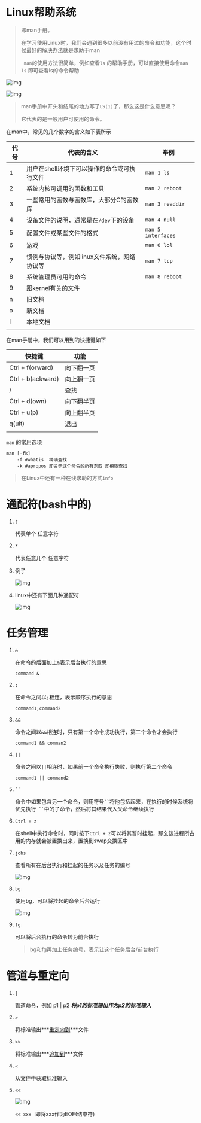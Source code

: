 



# Linux帮助系统

> 即man手册。
>
> 在学习使用Linux时，我们会遇到很多以前没有用过的命令和功能，这个时候最好的解决办法就是求助于man
>
> ` man`的使用方法很简单，例如查看`ls` 的帮助手册，可以直接使用命令`man ls` 即可查看ls的命令帮助

![img](https://wx1.sinaimg.cn/mw690/005LasY6gy1gcuhnouiedj30uh0u0af9.jpg)

![img](https://wx2.sinaimg.cn/mw690/005LasY6gy1gcuhnsr9r5j30x90u0104.jpg)

> man手册中开头和结尾的地方写了`LS(1)`了，那么这是什么意思呢？
>
> 它代表的是一般用户可使用的命令。

在man中，常见的几个数字的含义如下表所示

| 代号 | 代表的含义                                  | 举例               |
| ---- | ------------------------------------------- | ------------------ |
| 1    | 用户在shell环境下可以操作的命令或可执行文件 | `man 1 ls`         |
| 2    | 系统内核可调用的函数和工具                  | `man 2 reboot`     |
| 3    | 一些常用的函数与函数库，大部分C的函数库     | `man 3 readdir`    |
| 4    | 设备文件的说明，通常是在`/dev`下的设备      | `man 4 null`       |
| 5    | 配置文件或某些文件的格式                    | `man 5 interfaces` |
| 6    | 游戏                                        | `man 6 lol`        |
| 7    | 惯例与协议等，例如linux文件系统，网络协议等 | `man 7 tcp`        |
| 8    | 系统管理员可用的命令                        | `man 8 reboot`     |
| 9    | 跟kernel有关的文件                          |                    |
| n    | 旧文档                                      |                    |
| o    | 新文档                                      |                    |
| l    | 本地文档                                    |                    |
|      |                                             |                    |

在man手册中，我们可以用到的快捷键如下

| 快捷键            | 功能       |
| ----------------- | ---------- |
| Ctrl + f(orward)  | 向下翻一页 |
| Ctrl + b(ackward) | 向上翻一页 |
| /                 | 查找       |
| Ctrl + d(own)     | 向下翻半页 |
| Ctrl + u(p)       | 向上翻半页 |
| q(uit)            | 退出       |
|                   |            |

`man` 的常用选项

```shell
man [-fk]
	-f #whatis	精确查找
	-k #apropos 即关于这个命令的所有东西 即模糊查找
```



> 在Linux中还有一种在线求助的方式`info`



# 通配符(bash中的)

1. `?`

   代表单个 任意字符

2. `*`

   代表任意几个 任意字符

3. 例子

   ![img](https://wx3.sinaimg.cn/mw690/005LasY6gy1gcuiz87rysj30qe0dmwge.jpg)

4. linux中还有下面几种通配符

   ![img](https://wx1.sinaimg.cn/mw690/005LasY6gy1gcuj0mtflbj31740k4q8w.jpg)



# 任务管理

1. `&`

   在命令的后面加上`&`表示后台执行的意思

   `command &`

2. `;`

   在命令之间以`;`相连，表示顺序执行的意思

   `command1;command2`

3. `&&`

   命令之间以`&&`相连时，只有第一个命令成功执行，第二个命令才会执行

   `command1 && comman2`

4. `||`

   命令之间以`||`相连时，如果前一个命令执行失败，则执行第二个命令

   `command1 || command2`

5. ` `` `

   命令中如果包含另一个命令，则用符号` `` `将他包括起来，在执行的时候系统将优先执行`  `` `中的子命令，然后将其结果代入父命令继续执行

6. `Ctrl + z`

   在shell中执行命令时，同时按下`Ctrl + z`可以将其暂时挂起，那么该进程所占用的内存就会被置换出来，置换到swap交换区中

7. `jobs`

   查看所有在后台执行和挂起的任务以及任务的编号

   ![img](https://wx2.sinaimg.cn/mw690/005LasY6gy1gcujdru18bj30wu06uaax.jpg)

8. `bg`

   使用bg，可以将挂起的命令后台运行

   ![img](https://wx2.sinaimg.cn/mw690/005LasY6gy1gcujeq780lj30pu0a40tv.jpg)

9. `fg`

   可以将后台执行的命令转为前台执行

   > bg和fg再加上任务编号，表示让这个任务后台/前台执行



# 管道与重定向

1. `|`

   管道命令，例如 p1 | p2 ***<u>将p1的标准输出作为p2的标准输入</u>***

2. `>`

   将标准输出***<u>重定向到</u>***文件

3. `>>`

   将标准输出***<u>追加到</u>***文件

4. `<`

   从文件中获取标准输入

5. `<<`

   ![img](https://wx1.sinaimg.cn/mw690/005LasY6gy1gcujn4g68uj30m405udg8.jpg)

   `<< xxx ` 即将xxx作为EOF(结束符)

